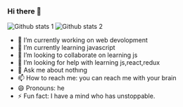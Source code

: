 ### Hi there 👋

![Github stats 1](https://github-readme-stats.vercel.app/api?username=kullanıcıadınız&show_icons=true&theme=gradient) 
![Github stats 2](https://github-readme-stats.vercel.app/api?username=kullanıcıadınız&show_icons=true&theme=radical)





- 🔭 I’m currently working on web devolopment
- 🌱 I’m currently learning javascript
- 👯 I’m looking to collaborate on learning js 
- 🤔 I’m looking for help with learning js,react,redux
- 💬 Ask me about nothıng
- 📫 How to reach me: you can reach me with your brain
- 😄 Pronouns: he
- ⚡ Fun fact: I have a mind who has unstoppable.
